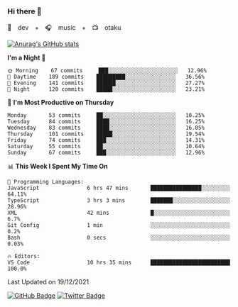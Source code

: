 ### Hi there 👋

🚀　dev　+　🎧　music　+　📺　otaku


[![Anurag's GitHub stats](https://github-readme-stats.vercel.app/api?username=koheitasaka&count_private=true&show_icons=true&theme=monokai)](https://github.com/koheitasaka/github-readme-stats)

<!--START_SECTION:waka-->
**I'm a Night 🦉** 

```text
🌞 Morning    67 commits     ███░░░░░░░░░░░░░░░░░░░░░░   12.96% 
🌆 Daytime    189 commits    █████████░░░░░░░░░░░░░░░░   36.56% 
🌃 Evening    141 commits    ██████░░░░░░░░░░░░░░░░░░░   27.27% 
🌙 Night      120 commits    █████░░░░░░░░░░░░░░░░░░░░   23.21%

```
📅 **I'm Most Productive on Thursday** 

```text
Monday       53 commits     ██░░░░░░░░░░░░░░░░░░░░░░░   10.25% 
Tuesday      84 commits     ████░░░░░░░░░░░░░░░░░░░░░   16.25% 
Wednesday    83 commits     ████░░░░░░░░░░░░░░░░░░░░░   16.05% 
Thursday     101 commits    █████░░░░░░░░░░░░░░░░░░░░   19.54% 
Friday       74 commits     ███░░░░░░░░░░░░░░░░░░░░░░   14.31% 
Saturday     55 commits     ██░░░░░░░░░░░░░░░░░░░░░░░   10.64% 
Sunday       67 commits     ███░░░░░░░░░░░░░░░░░░░░░░   12.96%

```


📊 **This Week I Spent My Time On** 

```text
💬 Programming Languages: 
JavaScript               6 hrs 47 mins       ████████████████░░░░░░░░░   64.11% 
TypeScript               3 hrs 3 mins        ███████░░░░░░░░░░░░░░░░░░   28.96% 
XML                      42 mins             █░░░░░░░░░░░░░░░░░░░░░░░░   6.7% 
Git Config               1 min               ░░░░░░░░░░░░░░░░░░░░░░░░░   0.2% 
Bash                     0 secs              ░░░░░░░░░░░░░░░░░░░░░░░░░   0.03%

🔥 Editors: 
VS Code                  10 hrs 35 mins      █████████████████████████   100.0%

```


 Last Updated on 19/12/2021
<!--END_SECTION:waka-->

[![GitHub Badge](https://img.shields.io/badge/GitHub-100000?style=for-the-badge&logo=github&logoColor=white)](https://github.com/koheitasaka)
[![Twitter Badge](https://img.shields.io/badge/Twitter-1DA1F2?style=for-the-badge&logo=twitter&logoColor=white)](https://twitter.com/sleep_asleep_)
